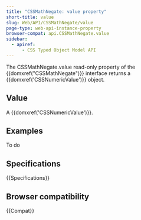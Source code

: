 ```yaml
---
title: "CSSMathNegate: value property"
short-title: value
slug: Web/API/CSSMathNegate/value
page-type: web-api-instance-property
browser-compat: api.CSSMathNegate.value
sidebar:
  - apiref:
      - CSS Typed Object Model API
---
```


The CSSMathNegate.value read-only property of the
{{domxref("CSSMathNegate")}} interface returns a {{domxref('CSSNumericValue')}} object.

## Value

A {{domxref('CSSNumericValue')}}.

## Examples

To do

## Specifications

{{Specifications}}

## Browser compatibility

{{Compat}}
